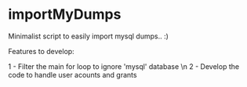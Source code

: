 # importMyDumps
Minimalist script to easily import mysql dumps.. :)

Features to develop:

1 - Filter the main for loop to ignore 'mysql' database \n
2 - Develop the code to handle user acounts and grants
